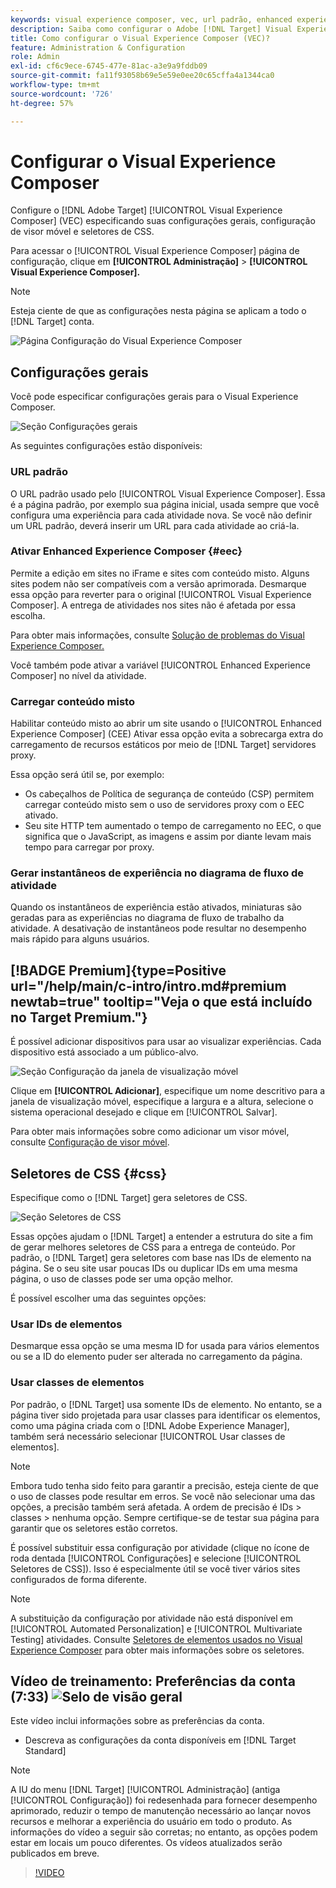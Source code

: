 ```yaml
---
keywords: visual experience composer, vec, url padrão, enhanced experience composer, eec, conteúdo misto, instantâneos de experiência, janela de visualização móvel, css, seletores de css
description: Saiba como configurar o Adobe [!DNL Target] Visual Experience Composer (VEC) especificando suas configurações gerais, configuração de visor móvel e seletores de CSS.
title: Como configurar o Visual Experience Composer (VEC)?
feature: Administration & Configuration
role: Admin
exl-id: cf6c9ece-6745-477e-81ac-a3e9a9fddb09
source-git-commit: fa11f93058b69e5e59e0ee20c65cffa4a1344ca0
workflow-type: tm+mt
source-wordcount: '726'
ht-degree: 57%

---
```


# Configurar o Visual Experience Composer

Configure o [!DNL Adobe Target] [!UICONTROL Visual Experience Composer] (VEC) especificando suas configurações gerais, configuração de visor móvel e seletores de CSS.

Para acessar o [!UICONTROL Visual Experience Composer] página de configuração, clique em **[!UICONTROL Administração]** > **[!UICONTROL Visual Experience Composer].**

>[!NOTE]
>
>Esteja ciente de que as configurações nesta página se aplicam a todo o [!DNL Target] conta.

![Página Configuração do Visual Experience Composer](/help/main/administrating-target/assets/vec.png)

## Configurações gerais

Você pode especificar configurações gerais para o Visual Experience Composer.

![Seção Configurações gerais](/help/main/administrating-target/assets/general-settings.png)

As seguintes configurações estão disponíveis:

### URL padrão

O URL padrão usado pelo [!UICONTROL Visual Experience Composer]. Essa é a página padrão, por exemplo sua página inicial, usada sempre que você configura uma experiência para cada atividade nova. Se você não definir um URL padrão, deverá inserir um URL para cada atividade ao criá-la.

### Ativar Enhanced Experience Composer {#eec}

Permite a edição em sites no iFrame e sites com conteúdo misto. Alguns sites podem não ser compatíveis com a versão aprimorada. Desmarque essa opção para reverter para o original [!UICONTROL Visual Experience Composer]. A entrega de atividades nos sites não é afetada por essa escolha.

Para obter mais informações, consulte [Solução de problemas do Visual Experience Composer.](/help/main/c-experiences/c-visual-experience-composer/r-troubleshoot-composer/troubleshoot-composer.md)

Você também pode ativar a variável [!UICONTROL Enhanced Experience Composer] no nível da atividade.

### Carregar conteúdo misto

Habilitar conteúdo misto ao abrir um site usando o [!UICONTROL Enhanced Experience Composer] (CEE) Ativar essa opção evita a sobrecarga extra do carregamento de recursos estáticos por meio de [!DNL Target] servidores proxy.

Essa opção será útil se, por exemplo:

* Os cabeçalhos de Política de segurança de conteúdo (CSP) permitem carregar conteúdo misto sem o uso de servidores proxy com o EEC ativado.
* Seu site HTTP tem aumentado o tempo de carregamento no EEC, o que significa que o JavaScript, as imagens e assim por diante levam mais tempo para carregar por proxy.

### Gerar instantâneos de experiência no diagrama de fluxo de atividade

Quando os instantâneos de experiência estão ativados, miniaturas são geradas para as experiências no diagrama de fluxo de trabalho da atividade. A desativação de instantâneos pode resultar no desempenho mais rápido para alguns usuários.

## [!BADGE Premium]{type=Positive url="/help/main/c-intro/intro.md#premium newtab=true" tooltip="Veja o que está incluído no Target Premium."}

É possível adicionar dispositivos para usar ao visualizar experiências. Cada dispositivo está associado a um público-alvo.

![Seção Configuração da janela de visualização móvel](/help/main/administrating-target/assets/mobile-viewport-configuration.png)

Clique em **[!UICONTROL Adicionar]**, especifique um nome descritivo para a janela de visualização móvel, especifique a largura e a altura, selecione o sistema operacional desejado e clique em [!UICONTROL Salvar].

Para obter mais informações sobre como adicionar um visor móvel, consulte [Configuração de visor móvel](/help/main/c-experiences/c-visual-experience-composer/mobile-viewports.md).

## Seletores de CSS {#css}

Especifique como o [!DNL Target] gera seletores de CSS.

![Seção Seletores de CSS](/help/main/administrating-target/assets/css-selectors.png)

Essas opções ajudam o [!DNL Target] a entender a estrutura do site a fim de gerar melhores seletores de CSS para a entrega de conteúdo. Por padrão, o [!DNL Target] gera seletores com base nas IDs de elemento na página. Se o seu site usar poucas IDs ou duplicar IDs em uma mesma página, o uso de classes pode ser uma opção melhor.

É possível escolher uma das seguintes opções:

### Usar IDs de elementos

Desmarque essa opção se uma mesma ID for usada para vários elementos ou se a ID do elemento puder ser alterada no carregamento da página.

### Usar classes de elementos

Por padrão, o [!DNL Target] usa somente IDs de elemento. No entanto, se a página tiver sido projetada para usar classes para identificar os elementos, como uma página criada com o [!DNL Adobe Experience Manager], também será necessário selecionar [!UICONTROL Usar classes de elementos].

>[!NOTE]
>
>Embora tudo tenha sido feito para garantir a precisão, esteja ciente de que o uso de classes pode resultar em erros. Se você não selecionar uma das opções, a precisão também será afetada. A ordem de precisão é IDs > classes > nenhuma opção. Sempre certifique-se de testar sua página para garantir que os seletores estão corretos.

É possível substituir essa configuração por atividade (clique no ícone de roda dentada [!UICONTROL Configurações] e selecione [!UICONTROL Seletores de CSS]). Isso é especialmente útil se você tiver vários sites configurados de forma diferente.

>[!NOTE]
>
>A substituição da configuração por atividade não está disponível em [!UICONTROL Automated Personalization] e [!UICONTROL Multivariate Testing] atividades.  Consulte [Seletores de elementos usados no Visual Experience Composer](/help/main/c-experiences/c-visual-experience-composer/vec-selectors.md) para obter mais informações sobre os seletores.

## Vídeo de treinamento: Preferências da conta (7:33) ![Selo de visão geral](/help/main/assets/overview.png)

Este vídeo inclui informações sobre as preferências da conta.

* Descreva as configurações da conta disponíveis em [!DNL Target Standard]

>[!NOTE]
>
>A IU do menu [!DNL Target] [!UICONTROL Administração] (antiga [!UICONTROL Configuração]) foi redesenhada para fornecer desempenho aprimorado, reduzir o tempo de manutenção necessário ao lançar novos recursos e melhorar a experiência do usuário em todo o produto. As informações do vídeo a seguir são corretas; no entanto, as opções podem estar em locais um pouco diferentes. Os vídeos atualizados serão publicados em breve.

>[!VIDEO](https://video.tv.adobe.com/v/17379)
